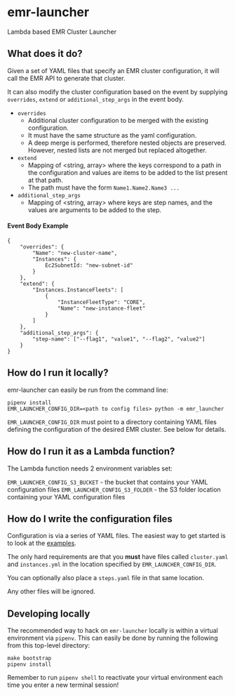 # emr-launcher
Lambda based EMR Cluster Launcher

## What does it do?

Given a set of YAML files that specify an EMR cluster configuration, it will
call the EMR API to generate that cluster.

It can also modify the cluster configuration based on the event by supplying `overrides`,
`extend` or `additional_step_args` in the event body.

 * `overrides`
    * Additional cluster configuration to be merged with the existing configuration.
    * It must have the same structure as the yaml configuration.
    * A deep merge is performed, therefore nested objects are preserved. However,
     nested lists are not merged but replaced altogether.
* `extend`
    * Mapping of <string, array> where the keys correspond to a path in the configuration
    and values are items to be added to the list present at that path.
    * The path must have the form `Name1.Name2.Name3 ...` 
* `additional_step_args`
    * Mapping of <string, array> where keys are step names, and the values are
    arguments to be added to the step.

#### Event Body Example
```$json
{
    "overrides": {
        "Name": "new-cluster-name",
        "Instances": {
            Ec2SubnetId: "new-subnet-id"
        }
    },
    "extend": {
        "Instances.InstanceFleets": [
            {
                "InstanceFleetType": "CORE",
                "Name": "new-instance-fleet"
            }
        ]
    },
    "additional_step_args": {
        "step-name": ["--flag1", "value1", "--flag2", "value2"]
    }
}
```


## How do I run it locally?

emr-launcher can easily be run from the command line:

```
pipenv install
EMR_LAUNCHER_CONFIG_DIR=<path to config files> python -m emr_launcher
```

`EMR_LAUNCHER_CONFIG_DIR` must point to a directory containing YAML files defining the configuration of the desired EMR cluster. See below for details.

## How do I run it as a Lambda function?

The Lambda function needs 2 environment variables set:

`EMR_LAUNCHER_CONFIG_S3_BUCKET` - the bucket that contains your YAML configuration files
`EMR_LAUNCHER_CONFIG_S3_FOLDER` - the S3 folder location containing your YAML configuration files

## How do I write the configuration files

Configuration is via a series of YAML files. The easiest way to get started is
to look at the [examples](docs/examples/).

The only hard requirements are that you **must** have files called
`cluster.yaml` and `instances.yml` in the location specified by
`EMR_LAUNCHER_CONFIG_DIR`.

You can optionally also place a `steps.yaml` file in that same location.

Any other files will be ignored.

## Developing locally

The recommended way to hack on `emr-launcher` locally is within a virtual
environment via `pipenv`. This can easily be done by running the following
from this top-level directory:

```
make bootstrap
pipenv install
```

Remember to run `pipenv shell` to reactivate your virtual environment each time
you enter a new terminal session!
